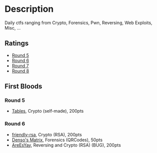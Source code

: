 # Description
Daily ctfs ranging from Crypto, Forensics, Pwn, Reversing, Web Exploits, Misc, ...

## Ratings
- [Round 5](https://github.com/cailllev/CyberSec_Public/blob/master/ctf/imaginary/Round5/README.md)
- [Round 6](https://github.com/cailllev/CyberSec_Public/blob/master/ctf/imaginary/Round6/README.md)
- [Round 7](https://github.com/cailllev/CyberSec_Public/blob/master/ctf/imaginary/Round7/README.md)
- [Round 8](https://github.com/cailllev/CyberSec_Public/blob/master/ctf/imaginary/Round8/README.md)

## First Bloods
### Round 5
 - [Tables](https://github.com/cailllev/CyberSec_Public/tree/master/ctf/imaginary/Round5/Tables), Crypto (self-made), 200pts
 
### Round 6
 - [friendly-rsa](https://github.com/cailllev/CyberSec_Public/tree/master/ctf/imaginary/Round6/friendly-rsa), Crypto (RSA), 200pts
 - [Denso's Matrix](https://github.com/cailllev/CyberSec_Public/tree/master/ctf/imaginary/Round6/Denso's%20Matrix), Forensics (QRCodes), 50pts
 - [AreEsYay](https://github.com/cailllev/CyberSec_Public/tree/master/ctf/imaginary/Round6/AreEsYay), Reversing and Crypto (RSA) (BUG), 200pts
